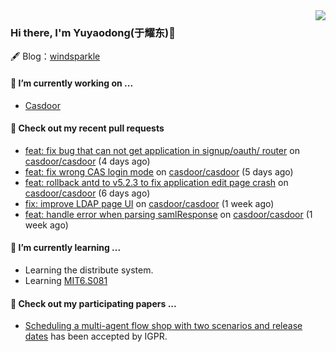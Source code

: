 <img align="right" src="https://github-readme-stats.vercel.app/api?username=leo220yuyaodog&show_icons=true&icon_color=805AD5&text_color=718096&bg_color=ffffff&hide_title=true" />

### Hi there, I'm Yuyaodong(于耀东)👋
🖋 Blog：[windsparkle](https://blog.windsparkle.top)
#### 🔭 I’m currently working on ...
- [Casdoor](https://github.com/casdoor)

#### 🔨 Check out my recent pull requests

- [feat: fix bug that can not get application in signup/oauth/ router](https://github.com/casdoor/casdoor/pull/1766) on [casdoor/casdoor](https://github.com/casdoor/casdoor) (4 days ago)
- [feat: fix wrong CAS login mode](https://github.com/casdoor/casdoor/pull/1762) on [casdoor/casdoor](https://github.com/casdoor/casdoor) (5 days ago)
- [feat: rollback antd to v5.2.3 to fix application edit page crash](https://github.com/casdoor/casdoor/pull/1755) on [casdoor/casdoor](https://github.com/casdoor/casdoor) (6 days ago)
- [fix: improve LDAP page UI](https://github.com/casdoor/casdoor/pull/1749) on [casdoor/casdoor](https://github.com/casdoor/casdoor) (1 week ago)
- [feat: handle error when parsing samlResponse](https://github.com/casdoor/casdoor/pull/1744) on [casdoor/casdoor](https://github.com/casdoor/casdoor) (1 week ago)

#### 🌱 I’m currently learning ...
- Learning the distribute system.
- Learning [MIT6.S081](https://pdos.csail.mit.edu/6.828/2021/schedule.html)

#### 📜 Check out my participating papers ...
- [Scheduling a multi-agent flow shop with two scenarios and release dates](https://www.tandfonline.com/doi/full/10.1080/00207543.2023.2188646) has been accepted by IGPR.

